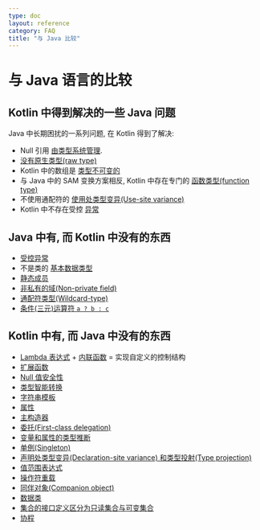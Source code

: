 ```yaml
---
type: doc
layout: reference
category: FAQ
title: "与 Java 比较"
---
```


# 与 Java 语言的比较

## Kotlin 中得到解决的一些 Java 问题

Java 中长期困扰的一系列问题, 在 Kotlin 得到了解决:

* Null 引用 [由类型系统管理](null-safety.html).
* [没有原生类型(raw type)](java-interop.html)
* Kotlin 中的数组是 [类型不可变的](basic-types.html#arrays)
* 与 Java 中的 SAM 变换方案相反, Kotlin 中存在专门的 [函数类型(function type)](lambdas.html#function-types)
* 不使用通配符的 [使用处类型变异(Use-site variance)](generics.html#use-site-variance-type-projections)
* Kotlin 中不存在受控 [异常](exceptions.html)

## Java 中有, 而 Kotlin 中没有的东西

* [受控异常](exceptions.html)
* 不是类的 [基本数据类型](basic-types.html)
* [静态成员](classes.html)
* [非私有的域(Non-private field)](properties.html)
* [通配符类型(Wildcard-type)](generics.html)
* [条件(三元)运算符 `a ? b : c`](control-flow.html#if-expression)

## Kotlin 中有, 而 Java 中没有的东西

* [Lambda 表达式](lambdas.html) + [内联函数](inline-functions.html) = 实现自定义的控制结构
* [扩展函数](extensions.html)
* [Null 值安全性](null-safety.html)
* [类型智能转换](typecasts.html)
* [字符串模板](basic-types.html#strings)
* [属性](properties.html)
* [主构造器](classes.html)
* [委托(First-class delegation)](delegation.html)
* [变量和属性的类型推断](basic-types.html)
* [单例(Singleton)](object-declarations.html)
* [声明处类型变异(Declaration-site variance) 和类型投射(Type projection)](generics.html)
* [值范围表达式](ranges.html)
* [操作符重载](operator-overloading.html)
* [同伴对象(Companion object)](classes.html#companion-objects)
* [数据类](data-classes.html)
* [集合的接口定义区分为只读集合与可变集合](collections.html)
* [协程](coroutines.html)
